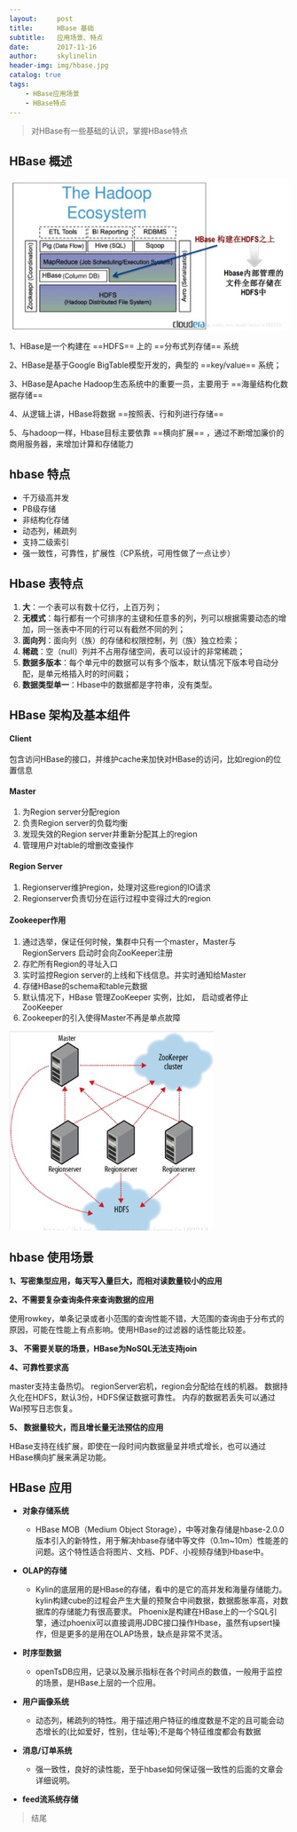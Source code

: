 ```yaml
---
layout:     post
title:      HBase 基础
subtitle:   应用场景、特点
date:       2017-11-16
author:     skylinelin
header-img: img/hbase.jpg
catalog: true
tags:
    - HBase应用场景
    - HBase特点
---
```


> 对HBase有一些基础的认识，掌握HBase特点

## HBase 概述

![hbase01.jpg](/resource_img/hbase/hbase01.jpg)

1、HBase是一个构建在 ==HDFS== 上的 ==分布式列存储== 系统

2、HBase是基于Google BigTable模型开发的，典型的 ==key/value== 系统；

3、HBase是Apache Hadoop生态系统中的重要一员，主要用于 ==海量结构化数据存储== 

4、从逻辑上讲，HBase将数据 ==按照表、行和列进行存储==

5、与hadoop一样，Hbase目标主要依靠 ==横向扩展== ，通过不断增加廉价的商用服务器，来增加计算和存储能力

## hbase 特点

 - 千万级高并发
 - PB级存储
 - 非结构化存储
 - 动态列，稀疏列
 - 支持二级索引
 - 强一致性，可靠性，扩展性（CP系统，可用性做了一点让步）


## Hbase 表特点

1. **大**：一个表可以有数十亿行，上百万列；
2. **无模式**：每行都有一个可排序的主键和任意多的列，列可以根据需要动态的增加，同一张表中不同的行可以有截然不同的列；
3. **面向列**：面向列（族）的存储和权限控制，列（族）独立检索；
4. **稀疏**：空（null）列并不占用存储空间，表可以设计的非常稀疏；
5. **数据多版本**：每个单元中的数据可以有多个版本，默认情况下版本号自动分配，是单元格插入时的时间戳；
6. **数据类型单一**：Hbase中的数据都是字符串，没有类型。

## HBase 架构及基本组件

#### Client
包含访问HBase的接口，并维护cache来加快对HBase的访问，比如region的位置信息

#### Master
1. 为Region server分配region
2. 负责Region server的负载均衡
3. 发现失效的Region server并重新分配其上的region
4. 管理用户对table的增删改查操作

#### Region Server
1. Regionserver维护region，处理对这些region的IO请求
2. Regionserver负责切分在运行过程中变得过大的region

#### Zookeeper作用
1. 通过选举，保证任何时候，集群中只有一个master，Master与RegionServers 启动时会向ZooKeeper注册
2. 存贮所有Region的寻址入口
3. 实时监控Region server的上线和下线信息。并实时通知给Master
4. 存储HBase的schema和table元数据
5. 默认情况下，HBase 管理ZooKeeper 实例，比如， 启动或者停止ZooKeeper
6. Zookeeper的引入使得Master不再是单点故障

![hbase02.jpg](/resource_img/hbase/hbase02.jpg)


## hbase 使用场景

**1、写密集型应用，每天写入量巨大，而相对读数量较小的应用**

**2、不需要复杂查询条件来查询数据的应用**

使用rowkey，单条记录或者小范围的查询性能不错，大范围的查询由于分布式的原因，可能在性能上有点影响。使用HBase的过滤器的话性能比较差。

**3、 不需要关联的场景，HBase为NoSQL无法支持join**

**4、可靠性要求高**

master支持主备热切。
regionServer宕机，region会分配给在线的机器。
数据持久化在HDFS，默认3份，HDFS保证数据可靠性。
内存的数据若丢失可以通过Wal预写日志恢复。

**5、 数据量较大，而且增长量无法预估的应用**

HBase支持在线扩展，即使在一段时间内数据量呈井喷式增长，也可以通过HBase横向扩展来满足功能。


## HBase 应用

 - **对象存储系统**
 
   - HBase MOB（Medium Object Storage），中等对象存储是hbase-2.0.0版本引入的新特性，用于解决hbase存储中等文件（0.1m~10m）性能差的问题。这个特性适合将图片、文档、PDF、小视频存储到Hbase中。
 - **OLAP的存储**
   - Kylin的底层用的是HBase的存储，看中的是它的高并发和海量存储能力。kylin构建cube的过程会产生大量的预聚合中间数据，数据膨胀率高，对数据库的存储能力有很高要求。
Phoenix是构建在HBase上的一个SQL引擎，通过phoenix可以直接调用JDBC接口操作Hbase，虽然有upsert操作，但是更多的是用在OLAP场景，缺点是非常不灵活。
 - **时序型数据**
   - openTsDB应用，记录以及展示指标在各个时间点的数值，一般用于监控的场景，是HBase上层的一个应用。
 - **用户画像系统**
   - 动态列，稀疏列的特性。用于描述用户特征的维度数是不定的且可能会动态增长的(比如爱好，性别，住址等);不是每个特征维度都会有数据
 - **消息/订单系统**
   - 强一致性，良好的读性能，至于hbase如何保证强一致性的后面的文章会详细说明。
 - **feed流系统存储**


> 结尾

